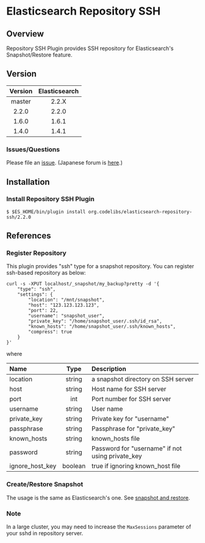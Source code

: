Elasticsearch Repository SSH
=======================

## Overview

Repository SSH Plugin provides SSH repository for Elasticsearch's Snapshot/Restore feature.

## Version

| Version   | Elasticsearch |
|:---------:|:-------------:|
| master    | 2.2.X         |
| 2.2.0     | 2.2.0         |
| 1.6.0     | 1.6.1         |
| 1.4.0     | 1.4.1         |

### Issues/Questions

Please file an [issue](https://github.com/codelibs/elasticsearch-repository-ssh/issues "issue").
(Japanese forum is [here](https://github.com/codelibs/codelibs-ja-forum "here").)

## Installation

### Install Repository SSH Plugin

    $ $ES_HOME/bin/plugin install org.codelibs/elasticsearch-repository-ssh/2.2.0

## References

### Register Repository

This plugin provides "ssh" type for a snapshot repository.
You can register ssh-based repository as below:

    curl -s -XPUT localhost/_snapshot/my_backup?pretty -d '{
        "type": "ssh",
        "settings": {
            "location": "/mnt/snapshot",
            "host": "123.123.123.123",
            "port": 22,
            "username": "snapshot_user",
            "private_key": "/home/snapshot_user/.ssh/id_rsa",
            "known_hosts": "/home/snapshot_user/.ssh/known_hosts",
            "compress": true
        }
    }'

where

| Name     | Type | Description |
|:---------|:-:|:-------------|
| location | string | a snapshot directory on SSH server |
| host | string | Host name for SSH server |
| port | int | Port number for SSH server |
| username | string | User name |
| private_key | string | Private key for "username" |
| passphrase | string | Passphrase for "private\_key" |
| known\_hosts | string | known\_hosts file |
| password | string | Password for "username" if not using private\_key |
| ignore\_host\_key | boolean | true if ignoring known\_host file |

### Create/Restore Snapshot

The usage is the same as Elasticsearch's one.
See [snapshot and restore](http://www.elasticsearch.org/guide/en/elasticsearch/reference/current/modules-snapshots.html "snapshot and restore").

### Note

In a large cluster, you may need to increase the `MaxSessions` parameter of your sshd in repository server.